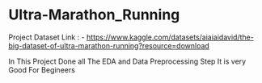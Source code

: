 # Ultra-Marathon_Running

Project Dataset Link : - https://www.kaggle.com/datasets/aiaiaidavid/the-big-dataset-of-ultra-marathon-running?resource=download


In This Project Done all The EDA and Data Preprocessing Step 
It is very Good For Begineers 
